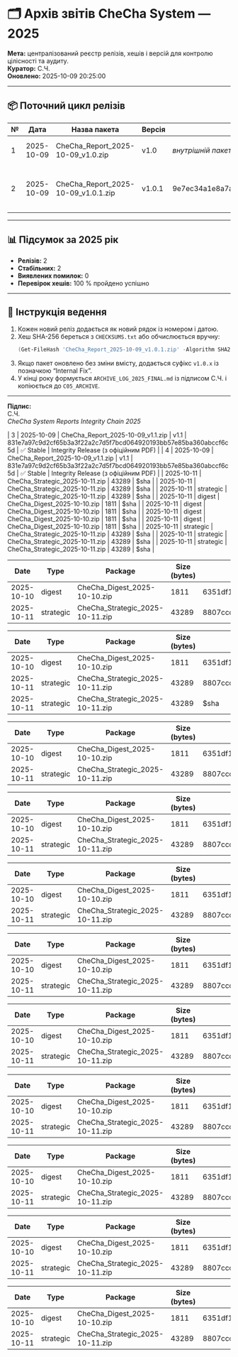 # 🗂️ Архів звітів CheCha System — 2025
**Мета:** централізований реєстр релізів, хешів і версій для контролю цілісності та аудиту.  
**Куратор:** С.Ч.  
**Оновлено:** 2025-10-09 20:25:00  

---

## 📦 Поточний цикл релізів
| № | Дата | Назва пакета | Версія | Хеш SHA-256 | Статус | Примітки |
|---|------|---------------|---------|--------------|---------|-----------|
| 1 | 2025-10-09 | CheCha_Report_2025-10-09_v1.0.zip | v1.0 | *внутрішній пакет, інтеграція з Verify-ReportIntegrity.ps1* | ✅ Stable | Початковий стабільний реліз циклу |
| 2 | 2025-10-09 | CheCha_Report_2025-10-09_v1.0.1.zip | v1.0.1 | 9e7ec34a1e8a7a7a49e4dfd6923b2584b33192725959a309a26ac674e3c4f6fc | ✅ Stable | Додано VERSION.txt із метаданими пакета |

---

## 📊 Підсумок за 2025 рік
- **Релізів:** 2  
- **Стабільних:** 2  
- **Виявлених помилок:** 0  
- **Перевірок хешів:** 100 % пройдено успішно  

---

## 🧭 Інструкція ведення
1. Кожен новий реліз додається як новий рядок із номером і датою.  
2. Хеш SHA-256 береться з `CHECKSUMS.txt` або обчислюється вручну:
   ```powershell
   (Get-FileHash 'CheCha_Report_2025-10-09_v1.0.1.zip' -Algorithm SHA256).Hash
   ```
3. Якщо пакет оновлено без зміни вмісту, додається суфікс `v1.0.x` із позначкою “Internal Fix”.
4. У кінці року формується `ARCHIVE_LOG_2025_FINAL.md` із підписом С.Ч. і копіюється до `C05_ARCHIVE`.

---

**Підпис:**  
С.Ч.  
*CheCha System Reports Integrity Chain 2025*

| 3 | 2025-10-09 | CheCha_Report_2025-10-09_v1.1.zip | v1.1 | 831e7a97c9d2cf65b3a3f22a2c7d5f7bcd064920193bb57e85ba360abccf6c5d | ✅ Stable | Integrity Release (з офіційним PDF) |
| 4 | 2025-10-09 | CheCha_Report_2025-10-09_v1.1.zip | v1.1 | 831e7a97c9d2cf65b3a3f22a2c7d5f7bcd064920193bb57e85ba360abccf6c5d | ✅ Stable | Integrity Release (з офіційним PDF) |
| 2025-10-11 | CheCha_Strategic_2025-10-11.zip | 43289 | $sha |
| 2025-10-11 | CheCha_Strategic_2025-10-11.zip | 43289 | $sha |
| 2025-10-11 | strategic | CheCha_Strategic_2025-10-11.zip | 43289 | $sha |
| 2025-10-11 | digest | CheCha_Digest_2025-10-10.zip | 1811 | $sha |
| 2025-10-11 | digest | CheCha_Digest_2025-10-10.zip | 1811 | $sha |
| 2025-10-11 | digest | CheCha_Digest_2025-10-10.zip | 1811 | $sha |
| 2025-10-11 | digest | CheCha_Digest_2025-10-10.zip | 1811 | $sha |
| 2025-10-11 | strategic | CheCha_Strategic_2025-10-11.zip | 43289 | $sha |
| 2025-10-11 | strategic | CheCha_Strategic_2025-10-11.zip | 43289 | $sha |
| 2025-10-11 | strategic | CheCha_Strategic_2025-10-11.zip | 43289 | $sha |

| Date       | Type      | Package                               | Size (bytes) | SHA256 |
|------------|-----------|----------------------------------------|--------------|--------|
| 2025-10-10 | digest | CheCha_Digest_2025-10-10.zip | 1811 | 6351df130decb50cafab0b0168b6e03fffd344794e2f850a5a466380ab547061 |
| 2025-10-11 | strategic | CheCha_Strategic_2025-10-11.zip | 43289 | 8807cccec2a7e0e206835bcf31b7aff1071974b72cda5ad644c7a798c024141d |

| Date       | Type      | Package                               | Size (bytes) | SHA256 |
|------------|-----------|----------------------------------------|--------------|--------|
| 2025-10-10 | digest | CheCha_Digest_2025-10-10.zip | 1811 | 6351df130decb50cafab0b0168b6e03fffd344794e2f850a5a466380ab547061 |
| 2025-10-11 | strategic | CheCha_Strategic_2025-10-11.zip | 43289 | 8807cccec2a7e0e206835bcf31b7aff1071974b72cda5ad644c7a798c024141d |
| 2025-10-11 | strategic | CheCha_Strategic_2025-10-11.zip | 43289 | $sha |

| Date       | Type      | Package                               | Size (bytes) | SHA256 |
|------------|-----------|----------------------------------------|--------------|--------|
| 2025-10-10 | digest | CheCha_Digest_2025-10-10.zip | 1811 | 6351df130decb50cafab0b0168b6e03fffd344794e2f850a5a466380ab547061 |
| 2025-10-11 | strategic | CheCha_Strategic_2025-10-11.zip | 43289 | 8807cccec2a7e0e206835bcf31b7aff1071974b72cda5ad644c7a798c024141d |

| Date       | Type      | Package                               | Size (bytes) | SHA256 |
|------------|-----------|----------------------------------------|--------------|--------|
| 2025-10-10 | digest | CheCha_Digest_2025-10-10.zip | 1811 | 6351df130decb50cafab0b0168b6e03fffd344794e2f850a5a466380ab547061 |
| 2025-10-11 | strategic | CheCha_Strategic_2025-10-11.zip | 43289 | 8807cccec2a7e0e206835bcf31b7aff1071974b72cda5ad644c7a798c024141d |

| Date       | Type      | Package                               | Size (bytes) | SHA256 |
|------------|-----------|----------------------------------------|--------------|--------|
| 2025-10-10 | digest | CheCha_Digest_2025-10-10.zip | 1811 | 6351df130decb50cafab0b0168b6e03fffd344794e2f850a5a466380ab547061 |
| 2025-10-11 | strategic | CheCha_Strategic_2025-10-11.zip | 43289 | 8807cccec2a7e0e206835bcf31b7aff1071974b72cda5ad644c7a798c024141d |

| Date       | Type      | Package                               | Size (bytes) | SHA256 |
|------------|-----------|----------------------------------------|--------------|--------|
| 2025-10-10 | digest | CheCha_Digest_2025-10-10.zip | 1811 | 6351df130decb50cafab0b0168b6e03fffd344794e2f850a5a466380ab547061 |
| 2025-10-11 | strategic | CheCha_Strategic_2025-10-11.zip | 43289 | 8807cccec2a7e0e206835bcf31b7aff1071974b72cda5ad644c7a798c024141d |

| Date       | Type      | Package                               | Size (bytes) | SHA256 |
|------------|-----------|----------------------------------------|--------------|--------|
| 2025-10-10 | digest | CheCha_Digest_2025-10-10.zip | 1811 | 6351df130decb50cafab0b0168b6e03fffd344794e2f850a5a466380ab547061 |
| 2025-10-11 | strategic | CheCha_Strategic_2025-10-11.zip | 43289 | 8807cccec2a7e0e206835bcf31b7aff1071974b72cda5ad644c7a798c024141d |

| Date       | Type      | Package                               | Size (bytes) | SHA256 |
|------------|-----------|----------------------------------------|--------------|--------|
| 2025-10-10 | digest | CheCha_Digest_2025-10-10.zip | 1811 | 6351df130decb50cafab0b0168b6e03fffd344794e2f850a5a466380ab547061 |
| 2025-10-11 | strategic | CheCha_Strategic_2025-10-11.zip | 43289 | 8807cccec2a7e0e206835bcf31b7aff1071974b72cda5ad644c7a798c024141d |

| Date       | Type      | Package                               | Size (bytes) | SHA256 |
|------------|-----------|----------------------------------------|--------------|--------|
| 2025-10-10 | digest | CheCha_Digest_2025-10-10.zip | 1811 | 6351df130decb50cafab0b0168b6e03fffd344794e2f850a5a466380ab547061 |
| 2025-10-11 | strategic | CheCha_Strategic_2025-10-11.zip | 43289 | 8807cccec2a7e0e206835bcf31b7aff1071974b72cda5ad644c7a798c024141d |

| Date       | Type      | Package                               | Size (bytes) | SHA256 |
|------------|-----------|----------------------------------------|--------------|--------|
| 2025-10-10 | digest | CheCha_Digest_2025-10-10.zip | 1811 | 6351df130decb50cafab0b0168b6e03fffd344794e2f850a5a466380ab547061 |
| 2025-10-11 | strategic | CheCha_Strategic_2025-10-11.zip | 43289 | 8807cccec2a7e0e206835bcf31b7aff1071974b72cda5ad644c7a798c024141d |

| Date       | Type      | Package                               | Size (bytes) | SHA256 |
|------------|-----------|----------------------------------------|--------------|--------|
| 2025-10-10 | digest | CheCha_Digest_2025-10-10.zip | 1811 | 6351df130decb50cafab0b0168b6e03fffd344794e2f850a5a466380ab547061 |
| 2025-10-11 | strategic | CheCha_Strategic_2025-10-11.zip | 43289 | 8807cccec2a7e0e206835bcf31b7aff1071974b72cda5ad644c7a798c024141d |
